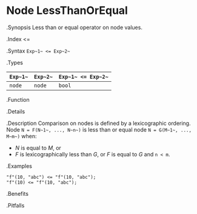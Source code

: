 # Node LessThanOrEqual

.Synopsis
Less than or equal operator on node values.

.Index
<=

.Syntax
`Exp~1~ <= Exp~2~`

.Types

| `Exp~1~` |  `Exp~2~` | `Exp~1~ <= Exp~2~`  |
| --- | --- | --- |
| `node`    |  `node`    | `bool`                |


.Function

.Details

.Description
Comparison on nodes is defined by a lexicographic ordering. Node `N = F(N~1~, ..., N~n~)` is less than or equal node 
`N = G(M~1~, ..., M~m~)` when:
*  _N_ is equal to _M_, or
*  _F_ is lexicographically less than _G_, or _F_ is equal to _G_ and `n < m`.

.Examples
```rascal-shell
"f"(10, "abc") <= "f"(10, "abc");
"f"(10) <= "f"(10, "abc");
```

.Benefits

.Pitfalls

